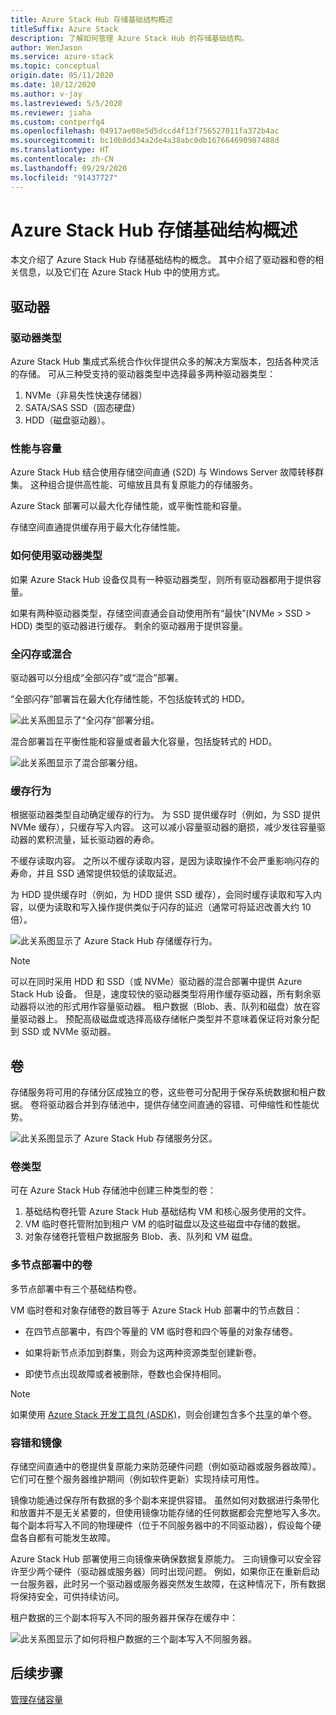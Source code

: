 ```yaml
---
title: Azure Stack Hub 存储基础结构概述
titleSuffix: Azure Stack
description: 了解如何管理 Azure Stack Hub 的存储基础结构。
author: WenJason
ms.service: azure-stack
ms.topic: conceptual
origin.date: 05/11/2020
ms.date: 10/12/2020
ms.author: v-jay
ms.lastreviewed: 5/5/2020
ms.reviewer: jiaha
ms.custom: contperfq4
ms.openlocfilehash: 04917ae08e5d5dccd4f13f756527011fa372b4ac
ms.sourcegitcommit: bc10b8dd34a2de4a38abc0db167664690987488d
ms.translationtype: HT
ms.contentlocale: zh-CN
ms.lasthandoff: 09/29/2020
ms.locfileid: "91437727"
---
```

# <a name="azure-stack-hub-storage-infrastructure-overview"></a>Azure Stack Hub 存储基础结构概述

本文介绍了 Azure Stack Hub 存储基础结构的概念。 其中介绍了驱动器和卷的相关信息，以及它们在 Azure Stack Hub 中的使用方式。

## <a name="drives"></a>驱动器

### <a name="drive-types"></a>驱动器类型

Azure Stack Hub 集成式系统合作伙伴提供众多的解决方案版本，包括各种灵活的存储。 可从三种受支持的驱动器类型中选择最多两种驱动器类型：

1. NVMe（非易失性快速存储器）
1. SATA/SAS SSD（固态硬盘）
1. HDD（磁盘驱动器）。

### <a name="performance-vs-capacity"></a>性能与容量

Azure Stack Hub 结合使用存储空间直通 (S2D) 与 Windows Server 故障转移群集。 这种组合提供高性能、可缩放且具有复原能力的存储服务。

Azure Stack 部署可以最大化存储性能，或平衡性能和容量。

存储空间直通提供缓存用于最大化存储性能。

### <a name="how-drive-types-are-used"></a>如何使用驱动器类型

如果 Azure Stack Hub 设备仅具有一种驱动器类型，则所有驱动器都用于提供容量。

如果有两种驱动器类型，存储空间直通会自动使用所有“最快”(NVMe &gt; SSD &gt; HDD) 类型的驱动器进行缓存。 剩余的驱动器用于提供容量。

### <a name="all-flash-or-hybrid"></a>全闪存或混合

驱动器可以分组成“全部闪存”或“混合”部署。

“全部闪存”部署旨在最大化存储性能，不包括旋转式的 HDD。

![此关系图显示了“全闪存”部署分组。](media/azure-stack-storage-infrastructure-overview/image1.png)


混合部署旨在平衡性能和容量或者最大化容量，包括旋转式的 HDD。

![此关系图显示了混合部署分组。](media/azure-stack-storage-infrastructure-overview/image2.png)

### <a name="caching-behavior"></a>缓存行为

根据驱动器类型自动确定缓存的行为。 为 SSD 提供缓存时（例如，为 SSD 提供 NVMe 缓存），只缓存写入内容。 这可以减小容量驱动器的磨损，减少发往容量驱动器的累积流量，延长驱动器的寿命。

不缓存读取内容。 之所以不缓存读取内容，是因为读取操作不会严重影响闪存的寿命，并且 SSD 通常提供较低的读取延迟。

为 HDD 提供缓存时（例如，为 HDD 提供 SSD 缓存），会同时缓存读取和写入内容，以便为读取和写入操作提供类似于闪存的延迟（通常可将延迟改善大约 10 倍）。

![此关系图显示了 Azure Stack Hub 存储缓存行为。](media/azure-stack-storage-infrastructure-overview/image3.svg)

> [!NOTE]
> 可以在同时采用 HDD 和 SSD（或 NVMe）驱动器的混合部署中提供 Azure Stack Hub 设备。 但是，速度较快的驱动器类型将用作缓存驱动器，所有剩余驱动器将以池的形式用作容量驱动器。 租户数据（Blob、表、队列和磁盘）放在容量驱动器上。 预配高级磁盘或选择高级存储帐户类型并不意味着保证将对象分配到 SSD 或 NVMe 驱动器。

## <a name="volumes"></a>卷

存储服务将可用的存储分区成独立的卷，这些卷可分配用于保存系统数据和租户数据。 卷将驱动器合并到存储池中，提供存储空间直通的容错、可伸缩性和性能优势。

![此关系图显示了 Azure Stack Hub 存储服务分区。](media/azure-stack-storage-infrastructure-overview/image4.svg)

### <a name="volume-types"></a>卷类型

可在 Azure Stack Hub 存储池中创建三种类型的卷：

1. 基础结构卷托管 Azure Stack Hub 基础结构 VM 和核心服务使用的文件。
1. VM 临时卷托管附加到租户 VM 的临时磁盘以及这些磁盘中存储的数据。
1. 对象存储卷托管租户数据服务 Blob、表、队列和 VM 磁盘。

### <a name="volumes-in-a-multi-node-deployment"></a>多节点部署中的卷

多节点部署中有三个基础结构卷。

VM 临时卷和对象存储卷的数目等于 Azure Stack Hub 部署中的节点数目：

- 在四节点部署中，有四个等量的 VM 临时卷和四个等量的对象存储卷。

- 如果将新节点添加到群集，则会为这两种资源类型创建新卷。

- 即使节点出现故障或者被删除，卷数也会保持相同。

> [!NOTE]
> 如果使用 [Azure Stack 开发工具包 (ASDK)](../asdk/index.yml)，则会创建包含多个[共享](azure-stack-manage-storage-shares.md)的单个卷。

### <a name="fault-tolerance-and-mirroring"></a>容错和镜像

存储空间直通中的卷提供复原能力来防范硬件问题（例如驱动器或服务器故障）。 它们可在整个服务器维护期间（例如软件更新）实现持续可用性。

镜像功能通过保存所有数据的多个副本来提供容错。 虽然如何对数据进行条带化和放置并不是无关紧要的，但使用镜像功能存储的任何数据都会完整地写入多次。 每个副本将写入不同的物理硬件（位于不同服务器中的不同驱动器），假设每个硬盘各自都有可能发生故障。 

Azure Stack Hub 部署使用三向镜像来确保数据复原能力。 三向镜像可以安全容许至少两个硬件（驱动器或服务器）同时出现问题。 例如，如果你正在重新启动一台服务器，此时另一个驱动器或服务器突然发生故障，在这种情况下，所有数据将保持安全，可供持续访问。

租户数据的三个副本将写入不同的服务器并保存在缓存中：

![此关系图显示了如何将租户数据的三个副本写入不同服务器。](media/azure-stack-storage-infrastructure-overview/image5.png)

## <a name="next-step"></a>后续步骤

[管理存储容量](azure-stack-manage-storage-shares.md) 